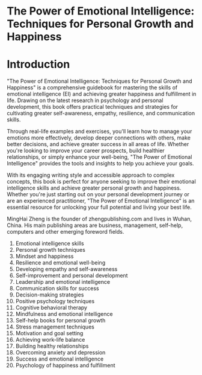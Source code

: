 # The Power of Emotional Intelligence: Techniques for Personal Growth and Happiness

# Introduction

"The Power of Emotional Intelligence: Techniques for Personal Growth and Happiness" is a comprehensive guidebook for mastering the skills of emotional intelligence (EI) and achieving greater happiness and fulfillment in life. Drawing on the latest research in psychology and personal development, this book offers practical techniques and strategies for cultivating greater self-awareness, empathy, resilience, and communication skills.

Through real-life examples and exercises, you'll learn how to manage your emotions more effectively, develop deeper connections with others, make better decisions, and achieve greater success in all areas of life. Whether you're looking to improve your career prospects, build healthier relationships, or simply enhance your well-being, "The Power of Emotional Intelligence" provides the tools and insights to help you achieve your goals.

With its engaging writing style and accessible approach to complex concepts, this book is perfect for anyone seeking to improve their emotional intelligence skills and achieve greater personal growth and happiness. Whether you're just starting out on your personal development journey or are an experienced practitioner, "The Power of Emotional Intelligence" is an essential resource for unlocking your full potential and living your best life.

MingHai Zheng is the founder of zhengpublishing.com and lives in Wuhan, China. His main publishing areas are business, management, self-help, computers and other emerging foreword fields.



1. Emotional intelligence skills
2. Personal growth techniques
3. Mindset and happiness
4. Resilience and emotional well-being
5. Developing empathy and self-awareness
6. Self-improvement and personal development
7. Leadership and emotional intelligence
8. Communication skills for success
9. Decision-making strategies
10. Positive psychology techniques
11. Cognitive behavioral therapy
12. Mindfulness and emotional intelligence
13. Self-help books for personal growth
14. Stress management techniques
15. Motivation and goal setting
16. Achieving work-life balance
17. Building healthy relationships
18. Overcoming anxiety and depression
19. Success and emotional intelligence
20. Psychology of happiness and fulfillment

